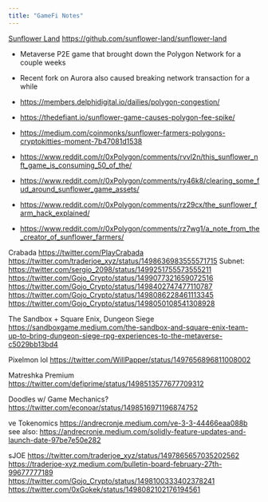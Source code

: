 ```yaml
---
title: "GameFi Notes"
---
```


[Sunflower Land](https://www.sunflower-land.com/)
https://github.com/sunflower-land/sunflower-land
* Metaverse P2E game that brought down the Polygon Network for a couple weeks
* Recent fork on Aurora also caused breaking network transaction for a while

* https://members.delphidigital.io/dailies/polygon-congestion/
* https://thedefiant.io/sunflower-game-causes-polygon-fee-spike/
* https://medium.com/coinmonks/sunflower-farmers-polygons-cryptokitties-moment-7b47081d1538
* https://www.reddit.com/r/0xPolygon/comments/rvvl2n/this_sunflower_nft_game_is_consuming_50_of_the/
* https://www.reddit.com/r/0xPolygon/comments/ry46k8/clearing_some_fud_around_sunflower_game_assets/
* https://www.reddit.com/r/0xPolygon/comments/rz29cx/the_sunflower_farm_hack_explained/
* https://www.reddit.com/r/0xPolygon/comments/rz7wg1/a_note_from_the_creator_of_sunflower_farmers/

Crabada
https://twitter.com/PlayCrabada
https://twitter.com/traderjoe_xyz/status/1498636983555571715
Subnet: https://twitter.com/sergio_2098/status/1499251755573555211
https://twitter.com/Gojo_Crypto/status/1499077321659072516
https://twitter.com/Gojo_Crypto/status/1498402747477110787
https://twitter.com/Gojo_Crypto/status/1498086228461113345
https://twitter.com/Gojo_Crypto/status/1498050108541308928


The Sandbox + Square Enix, Dungeon Siege
https://sandboxgame.medium.com/the-sandbox-and-square-enix-team-up-to-bring-dungeon-siege-rpg-experiences-to-the-metaverse-c5029bb13bd4

Pixelmon lol
https://twitter.com/WillPapper/status/1497656896811008002

Matreshka Premium
https://twitter.com/defiprime/status/1498513577677709312

Doodles w/ Game Mechanics?
https://twitter.com/econoar/status/1498516971196874752


ve Tokenomics
https://andrecronje.medium.com/ve-3-3-44466eaa088b
see also: https://andrecronje.medium.com/solidly-feature-updates-and-launch-date-97be7e50e282

sJOE
https://twitter.com/traderjoe_xyz/status/1497865657035202562
https://traderjoe-xyz.medium.com/bulletin-board-february-27th-99677777189
https://twitter.com/Gojo_Crypto/status/1498100333402378241
https://twitter.com/0xGokek/status/1498082102176194561